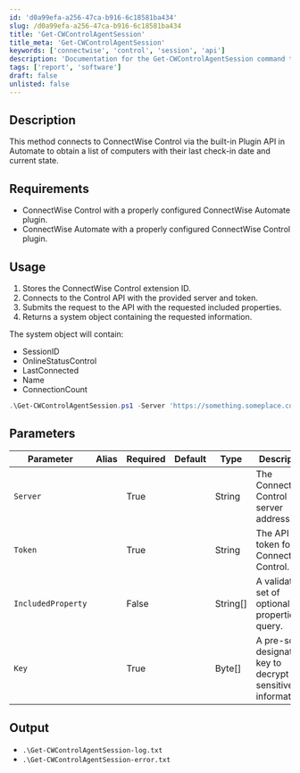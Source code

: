 ```yaml
---
id: 'd0a99efa-a256-47ca-b916-6c18581ba434'
slug: /d0a99efa-a256-47ca-b916-6c18581ba434
title: 'Get-CWControlAgentSession'
title_meta: 'Get-CWControlAgentSession'
keywords: ['connectwise', 'control', 'session', 'api']
description: 'Documentation for the Get-CWControlAgentSession command to connect to ConnectWise Control via the built-in Plugin API in Automate to obtain a list of computers with their last check-in date and current state.'
tags: ['report', 'software']
draft: false
unlisted: false
---
```


## Description
This method connects to ConnectWise Control via the built-in Plugin API in Automate to obtain a list of computers with their last check-in date and current state.

## Requirements
- ConnectWise Control with a properly configured ConnectWise Automate plugin.
- ConnectWise Automate with a properly configured ConnectWise Control plugin.

## Usage
1. Stores the ConnectWise Control extension ID.
2. Connects to the Control API with the provided server and token.
3. Submits the request to the API with the requested included properties.
4. Returns a system object containing the requested information.

The system object will contain:
- SessionID
- OnlineStatusControl
- LastConnected
- Name
- ConnectionCount

```powershell
.\Get-CWControlAgentSession.ps1 -Server 'https://something.someplace.com/controlportal' -Token 'SomeAPIKEY' -IncludeProperty Name, ConnectionCount
```

## Parameters
| Parameter          | Alias | Required | Default | Type     | Description                                         |
| ------------------ | ----- | -------- | ------- | -------- | --------------------------------------------------- |
| `Server`           |       | True     |         | String   | The ConnectWise Control server address.             |
| `Token`            |       | True     |         | String   | The API token for ConnectWise Control.              |
| `IncludedProperty` |       | False    |         | String[] | A validated set of optional properties to query.    |
| `Key`              |       | True     |         | Byte[]   | A pre-script designated key to decrypt sensitive information. |

## Output
- `.\Get-CWControlAgentSession-log.txt`
- `.\Get-CWControlAgentSession-error.txt`

